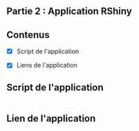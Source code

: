 ## Partie 2 : Application RShiny

## Contenus

- [x] Script de l'application
- [x] Liens de l'application


##  Script de l'application
```r
```
## Lien de l'application
